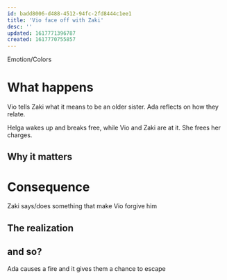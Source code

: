 ```yaml
---
id: badd8006-d488-4512-94fc-2fd8444c1ee1
title: 'Vio face off with Zaki'
desc: ''
updated: 1617771396787
created: 1617770755857
---
```

Emotion/Colors
>

# What happens

Vio tells Zaki what it means to be an older sister. Ada reflects on how they relate.

Helga wakes up and breaks free, while Vio and Zaki are at it. She frees her charges.

##  Why it matters


# Consequence
Zaki says/does something that make Vio forgive him

## The realization

## and so?
Ada causes a fire and it gives them a chance to escape
